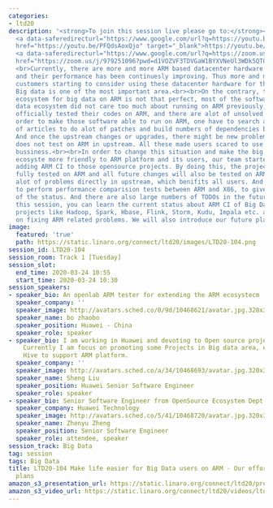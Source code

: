 ```yaml
---
categories:
- ltd20
description: '<strong>To join this session live please go to:</strong><br><ul><li>YouTube:
  <a data-saferedirecturl="https://www.google.com/url?q=https://youtu.be/PFQdsAoxQjo&source=gmail&ust=1584481372166000&usg=AFQjCNEaHD7pbM7zG_P6qVfLUp1t25kjHQ"
  href="https://youtu.be/PFQdsAoxQjo" target="_blank">https://youtu.be/PFQdsAoxQjo</a></li><li>Zoom:
  <a data-saferedirecturl="https://www.google.com/url?q=https://zoom.us/j/979251096?pwd%3Dd1VOZVF3TDVGaW1BYXVNeUl3WDk5QT09&source=gmail&ust=1584481372167000&usg=AFQjCNEbwp1MgK5ehMTqiYrSaWesNvUPgw"
  href="https://zoom.us/j/979251096?pwd=d1VOZVF3TDVGaW1BYXVNeUl3WDk5QT09" target="_blank">https://zoom.us/j/979251096?pwd=d1VOZVF3TDVGaW1BYXVNeUl3WDk5QT09</a></li></ul>Description:
  <br>Currently, there are more and more ARM based datacenter hardware on the market,
  and their performance has been continuesly improving. Thus more and more users and
  customers starting to consider using these datacenter hardware for their bussiness.
  Big data is one of the most important area.<br><br>On the contrary, the open source
  ecosystem for big data on ARM is not that perfect, most of the software in the big
  data ecosystem did not care too much about running on ARM previously, they did not
  officially tested their codes on ARM, and there are alot of unsolved problems. In
  order to make those software able to run on ARM, one have to search and read tons
  of articles to do alot of patches and build numbers of dependencies by their own.
  And once the upstream changes or upgrades, there might be new problems since it
  does not test on ARM in upstream. All these made users scared to use ARM for their
  bussiness.<br><br>In order to change this situation and make the big data opensource
  ecosyste more friendly to ARM platform and its users, our team started by proposing
  adding ARM CI to those opensource projects. By doing this, the projects will be
  fully tested on ARM and all future changes will also be tested on ARM. And we fixed
  alot of problems directly in upstream, which benifits all users. And then, we start
  to perform performance comparision tests between ARM and X86, to give users an overview
  of the status. And there are also large numbers of TODOs in the future.<br><br>In
  this session, you can learn the current status about ARM CI of Big Data ecosystem
  projects like Hadoop, Spark, Hbase, Flink, Storm, Kudu, Impala etc. and our efforts
  on fixing ARM related problems. We will also introduce our future plans.'
image:
  featured: 'true'
  path: https://static.linaro.org/connect/ltd20/images/LTD20-104.png
session_id: LTD20-104
session_room: Track 1 [Tuesday]
session_slot:
  end_time: 2020-03-24 10:55
  start_time: 2020-03-24 10:30
session_speakers:
- speaker_bio: An openlab ARM tester for extending the ARM ecosystecm
  speaker_company: ''
  speaker_image: http://avatars.sched.co/0/9d/10468621/avatar.jpg.320x320px.jpg?24a
  speaker_name: bo zhaobo
  speaker_position: Huawei - China
  speaker_role: speaker
- speaker_bio: I am working in Huawei and devoting to Open source projects contribution.
    Currently I am focus on promoting some Projects in Big data area, e.g. Hadoop,
    Hive to support ARM platform.
  speaker_company: ''
  speaker_image: http://avatars.sched.co/a/34/10468693/avatar.jpg.320x320px.jpg?2a3
  speaker_name: Sheng Liu
  speaker_position: Huawei Senior Software Engineer
  speaker_role: speaker
- speaker_bio: Senior Software Engineer from OpenSource Ecosystem Dept. Huawei Technology
  speaker_company: Huawei Technology
  speaker_image: http://avatars.sched.co/5/41/10468720/avatar.jpg.320x320px.jpg?4d0
  speaker_name: Zhenyu Zheng
  speaker_position: Senior Software Engineer
  speaker_role: attendee, speaker
session_track: Big Data
tag: session
tags: Big Data
title: LTD20-104 Make life easier for Big Data users on ARM - Our efforts and future
  plans
amazon_s3_presentation_url: https://static.linaro.org/connect/ltd20/presentations/LTD20-104-0.pdf
amazon_s3_video_url: https://static.linaro.org/connect/ltd20/videos/ltd20-104.mp4
---
```


